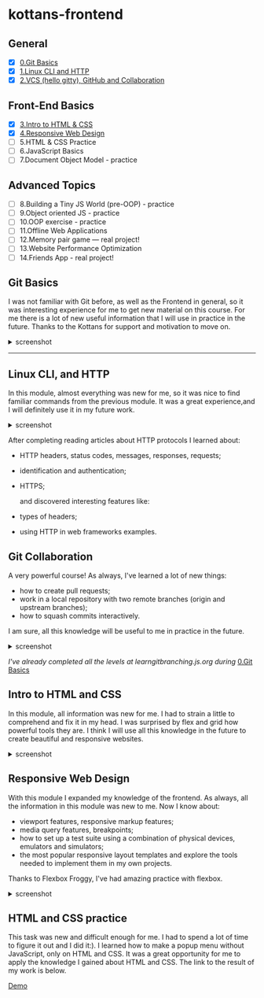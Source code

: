 # kottans-frontend

## General
  - [x] [0.Git Basics](https://github.com/kottans/frontend/blob/master/tasks/git-intro.md)
  - [x] [1.Linux CLI and HTTP](https://github.com/kottans/frontend/blob/master/tasks/linux-cli-http.md)
  - [x] [2.VCS (hello gitty), GitHub and Collaboration](https://github.com/kottans/frontend/blob/master/tasks/git-collaboration.md)
 
 ## Front-End Basics
  - [x] [3.Intro to HTML & CSS](https://github.com/kottans/frontend/blob/master/tasks/html-css-intro.md)
  - [x] [4.Responsive Web Design](https://github.com/kottans/frontend/blob/master/tasks/html-css-responsive.md)
  - [ ] 5.HTML & CSS Practice
  - [ ] 6.JavaScript Basics
  - [ ] 7.Document Object Model - practice
  
 ## Advanced Topics
  - [ ] 8.Building a Tiny JS World (pre-OOP) - practice
  - [ ] 9.Object oriented JS - practice
  - [ ] 10.OOP exercise - practice
  - [ ] 11.Offline Web Applications
  - [ ] 12.Memory pair game — real project!
  - [ ] 13.Website Performance Optimization
  - [ ] 14.Friends App - real project!
  
   ## Git Basics
  I was not familiar with Git before, as well as the 
  Frontend in general, so it was interesting experience 
  for me to   get new material on this course. For me there is a lot 
  of new useful information that I will use in practice 
  in the future. Thanks to the Kottans for support 
  and motivation to move on.
  
  <details>
    <summary>
     screenshot
    </summary>
    <img src="task_git_basics/Version Control with Git.png">
    <img src="task_git_basics/learngitbranching.js.org-main.png">
    <img src="task_git_basics/learngitbranching.js.org-remote.png">
  </details>
  
  ***
  ## Linux CLI, and HTTP
  In this module, almost everything was new for me, so it was nice to find familiar commands from the previous module.
  It was a great experience,and I will definitely use it in my future work.
  <details>
    <summary>
     screenshot
    </summary>
    <img src="task_linux_cli/linux_Quiz 1.png">
    <img src="task_linux_cli/linux_Quiz 2.png">
    <img src="task_linux_cli/linux_Quiz 3.png">
    <img src="task_linux_cli/linux_Quiz 4.png">
    <img src="task_linux_cli/linux_Conclusion.png">                 
  </details>
  
  After completing reading articles about HTTP protocols I learned about:

  - HTTP headers, status codes, messages, responses, requests;
  - identification and authentication;
  - HTTPS;
  
    and discovered interesting features like:
    
  - types of headers;
  - using HTTP in web frameworks examples.
  
  ## Git Collaboration  
  A very powerful course! As always, I've learned a lot of new things:
  - how to create pull requests; 
  - work in a local repository with two remote branches (origin and upstream branches);
  - how to squash commits interactively. 
  
  I am sure, all this knowledge will be useful to me in practice in the future.
  <details>
    <summary>
     screenshot
    </summary>
    <img src="task_git_collaboration/git_collaboration.png">
  </details>
  
  _I've already completed all the levels at learngitbranching.js.org during_ [0.Git Basics](#git-basics)

  ## Intro to HTML and CSS
  In this module, all information was new for me. I had to strain a little to comprehend and fix it in my head. I was surprised by flex and grid how powerful tools     they are.
  I think I will use all this knowledge in the future to create beautiful and responsive websites.
  <details>
    <summary>
     screenshot
    </summary>
    <img src="task_html_css_intro/Intro to HTML, CSS  - Udscity.png">
    <img src="task_html_css_intro/Finished Learn HTML.png">
    <img src="task_html_css_intro/Finished Learn CSS.png">                
  </details>
  
  ## Responsive Web Design
  With this module I expanded my knowledge of the frontend. As always, all the information in this module was new to me.
  Now I know about:
 - viewport features, responsive markup features;
 - media query features, breakpoints;
 - how to set up a test suite using a combination of physical devices, emulators and simulators;
 - the most popular responsive layout templates and explore the tools needed to implement them in my own projects.

  Thanks to Flexbox Froggy, I've had amazing practice with flexbox.
  <details>
    <summary>
     screenshot
    </summary>
    <img src="task_responsive_web_design/Udacity - responsive web design.png">
    <img src="task_responsive_web_design/Flexbox Froggy.png">
  </details>
  
   ## HTML and CSS practice
   This task was new and difficult enough for me. I had to spend a lot of time to figure it out and I did it:). I learned how to make a popup menu without    JavaScript, only on HTML and СSS. It was a great opportunity for me to apply the knowledge I gained about HTML and СSS.
   The link to the result of my work is below.
   
   [Demo](https://alexey1985-fe.github.io/HTML-CSS-Popup/.)
   
   
